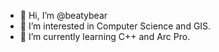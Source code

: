 - 👋 Hi, I’m @beatybear
- 👀 I’m interested in Computer Science and GIS.
- 🌱 I’m currently learning C++ and Arc Pro.

<!---
beatybear/beatybear is a ✨ special ✨ repository because its `README.md` (this file) appears on your GitHub profile.
You can click the Preview link to take a look at your changes.
--->
